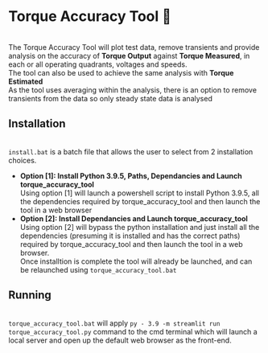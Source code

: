# Torque Accuracy Tool 🎯

<br>The Torque Accuracy Tool will plot test data, remove transients and provide analysis on the accuracy of **Torque Output** against **Torque Measured**, in each or all operating quadrants, voltages and speeds.
<br>The tool can also be used to achieve the same analysis with **Torque Estimated**
<br>As the tool uses averaging within the analysis, there is an option to remove transients from the data so only steady state data is analysed

## Installation

<br>`install.bat` is a batch file that allows the user to select from 2 installation choices.
- **Option [1]: Install Python 3.9.5, Paths, Dependancies and Launch torque_accuracy_tool**
<br>Using option [1] will launch a powershell script to install Python 3.9.5, all the dependencies required by torque_accuracy_tool and then launch the tool in a web browser
- **Option [2]: Install Dependancies and Launch torque_accuracy_tool**
<br>Using option [2] will bypass the python installation and just install all the dependencies (presuming it is installed and has the correct paths) required by torque_accuracy_tool and then launch the tool in a web browser.
<br>Once installtion is complete the tool will already be launched, and can be relaunched using `torque_accuracy_tool.bat`

## Running

<br>`torque_accuracy_tool.bat` will apply `py - 3.9 -m streamlit run torque_accuracy_tool.py` command to the cmd terminal which will launch a local server and open up the default web browser as the front-end.
